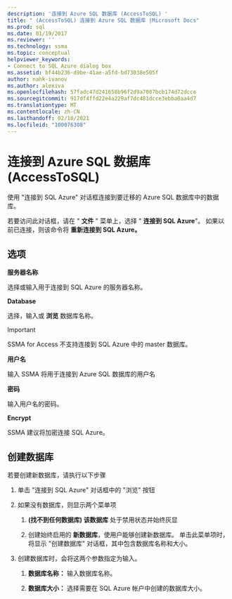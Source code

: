 ```yaml
---
description: '连接到 Azure SQL 数据库 (AccessToSQL) '
title: " (AccessToSQL) 连接到 Azure SQL 数据库 |Microsoft Docs"
ms.prod: sql
ms.date: 01/19/2017
ms.reviewer: ''
ms.technology: ssma
ms.topic: conceptual
helpviewer_keywords:
- Connect to SQL Azure dialog box
ms.assetid: bf44b236-d9be-41ae-a5fd-bd73038e505f
author: nahk-ivanov
ms.author: alexiva
ms.openlocfilehash: 57fadc47d241658b96f2d9a7087bcb174d72dcce
ms.sourcegitcommit: 917df4ffd22e4a229af7dc481dcce3ebba0aa4d7
ms.translationtype: MT
ms.contentlocale: zh-CN
ms.lasthandoff: 02/10/2021
ms.locfileid: "100076308"
---
```

# <a name="connect-to-azure-sql-database-accesstosql"></a>连接到 Azure SQL 数据库 (AccessToSQL) 
使用 "连接到 SQL Azure" 对话框连接到要迁移的 Azure SQL 数据库中的数据库。  
  
若要访问此对话框，请在 " **文件** " 菜单上，选择 " **连接到 SQL Azure**"。 如果以前已连接，则该命令将 **重新连接到 SQL Azure。**  
  
## <a name="options"></a>选项  
**服务器名称**  
  
选择或输入用于连接到 SQL Azure 的服务器名称。  
  
**Database**  
  
选择，输入或 **浏览** 数据库名称。  
  
> [!IMPORTANT]  
> SSMA for Access 不支持连接到 SQL Azure 中的 master 数据库。  
  
**用户名**  
  
输入 SSMA 将用于连接到 Azure SQL 数据库的用户名  
  
**密码**  
  
输入用户名的密码。  
  
**Encrypt**  
  
SSMA 建议将加密连接 SQL Azure。  
  
## <a name="create-database"></a>创建数据库  
若要创建新数据库，请执行以下步骤  
  
1.  单击 "连接到 SQL Azure" 对话框中的 "浏览" 按钮  
  
2.  如果没有数据库，则显示两个菜单项  
  
    1.  **(找不到任何数据库) 该数据库** 处于禁用状态并始终灰显  
  
    2.  创建始终启用的 **新数据库**，使用户能够创建新数据库。 单击此菜单项时，将显示 "创建数据库" 对话框，其中包含数据库名称和大小。  
  
3.  创建数据库时，会将这两个参数指定为输入。  
  
    1.  **数据库名称：** 输入数据库名称。  
  
    2.  **数据库大小：** 选择需要在 SQL Azure 帐户中创建的数据库大小。  
  
